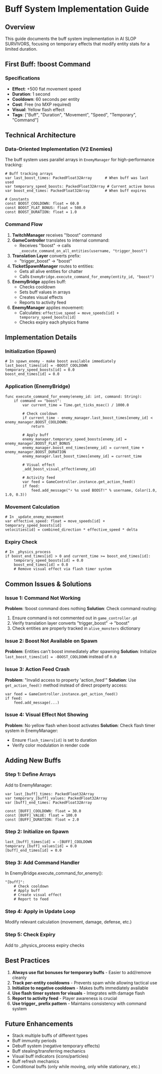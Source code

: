 # Buff System Implementation Guide

## Overview
This guide documents the buff system implementation in AI SLOP SURVIVORS, focusing on temporary effects that modify entity stats for a limited duration.

## First Buff: !boost Command

### Specifications
- **Effect**: +500 flat movement speed
- **Duration**: 1 second
- **Cooldown**: 60 seconds per entity
- **Cost**: Free (no MXP required)
- **Visual**: Yellow flash effect
- **Tags**: ["Buff", "Duration", "Movement", "Speed", "Temporary", "Command"]

## Technical Architecture

### Data-Oriented Implementation (V2 Enemies)

The buff system uses parallel arrays in `EnemyManager` for high-performance tracking:

```gdscript
# Buff tracking arrays
var last_boost_times: PackedFloat32Array      # When buff was last used
var temporary_speed_boosts: PackedFloat32Array # Current active bonus
var boost_end_times: PackedFloat32Array       # When buff expires

# Constants
const BOOST_COOLDOWN: float = 60.0
const BOOST_FLAT_BONUS: float = 500.0  
const BOOST_DURATION: float = 1.0
```

### Command Flow

1. **TwitchManager** receives "!boost" command
2. **GameController** translates to internal command:
   - Receives "!boost" → calls `_execute_command_on_all_entities(username, "trigger_boost")`
3. **Translation Layer** converts prefix:
   - "trigger_boost" → "boost"
4. **TicketSpawnManager** routes to entities:
   - Gets all alive entities for chatter
   - Calls `EnemyBridge.execute_command_for_enemy(entity_id, "boost")`
5. **EnemyBridge** applies buff:
   - Checks cooldown
   - Sets buff values in arrays
   - Creates visual effects
   - Reports to activity feed
6. **EnemyManager** applies movement:
   - Calculates: `effective_speed = move_speeds[id] + temporary_speed_boosts[id]`
   - Checks expiry each physics frame

## Implementation Details

### Initialization (Spawn)
```gdscript
# In spawn_enemy - make boost available immediately
last_boost_times[id] = -BOOST_COOLDOWN
temporary_speed_boosts[id] = 0.0
boost_end_times[id] = 0.0
```

### Application (EnemyBridge)
```gdscript
func execute_command_for_enemy(enemy_id: int, command: String):
    if command == "boost":
        var current_time = Time.get_ticks_msec() / 1000.0
        
        # Check cooldown
        if current_time - enemy_manager.last_boost_times[enemy_id] < enemy_manager.BOOST_COOLDOWN:
            return
        
        # Apply buff
        enemy_manager.temporary_speed_boosts[enemy_id] = enemy_manager.BOOST_FLAT_BONUS
        enemy_manager.boost_end_times[enemy_id] = current_time + enemy_manager.BOOST_DURATION
        enemy_manager.last_boost_times[enemy_id] = current_time
        
        # Visual effect
        _add_boost_visual_effect(enemy_id)
        
        # Activity feed
        var feed = GameController.instance.get_action_feed()
        if feed:
            feed.add_message("⚡ %s used BOOST!" % username, Color(1.0, 1.0, 0.3))
```

### Movement Calculation
```gdscript
# In _update_enemy_movement
var effective_speed: float = move_speeds[id] + temporary_speed_boosts[id]
velocities[id] = combined_direction * effective_speed * delta
```

### Expiry Check
```gdscript
# In _physics_process
if boost_end_times[id] > 0 and current_time >= boost_end_times[id]:
    temporary_speed_boosts[id] = 0.0
    boost_end_times[id] = 0.0
    # Remove visual effect via flash timer system
```

## Common Issues & Solutions

### Issue 1: Command Not Working
**Problem**: !boost command does nothing
**Solution**: Check command routing:
1. Ensure command is not commented out in `game_controller.gd`
2. Verify translation layer converts "trigger_boost" → "boost"
3. Check entities are properly tracked in `alive_monsters` dictionary

### Issue 2: Boost Not Available on Spawn
**Problem**: Entities can't boost immediately after spawning
**Solution**: Initialize `last_boost_times[id] = -BOOST_COOLDOWN` instead of `0.0`

### Issue 3: Action Feed Crash
**Problem**: "Invalid access to property 'action_feed'"
**Solution**: Use `get_action_feed()` method instead of direct property access:
```gdscript
var feed = GameController.instance.get_action_feed()
if feed:
    feed.add_message(...)
```

### Issue 4: Visual Effect Not Showing
**Problem**: No yellow flash when boost activates
**Solution**: Check flash timer system in EnemyManager:
- Ensure `flash_timers[id]` is set to duration
- Verify color modulation in render code

## Adding New Buffs

### Step 1: Define Arrays
Add to EnemyManager:
```gdscript
var last_[buff]_times: PackedFloat32Array
var temporary_[buff]_values: PackedFloat32Array
var [buff]_end_times: PackedFloat32Array

const [BUFF]_COOLDOWN: float = 30.0
const [BUFF]_VALUE: float = 100.0
const [BUFF]_DURATION: float = 2.0
```

### Step 2: Initialize on Spawn
```gdscript
last_[buff]_times[id] = -[BUFF]_COOLDOWN
temporary_[buff]_values[id] = 0.0
[buff]_end_times[id] = 0.0
```

### Step 3: Add Command Handler
In EnemyBridge.execute_command_for_enemy():
```gdscript
"[buff]":
    # Check cooldown
    # Apply buff
    # Create visual effect
    # Report to feed
```

### Step 4: Apply in Update Loop
Modify relevant calculation (movement, damage, defense, etc.)

### Step 5: Check Expiry
Add to _physics_process expiry checks

## Best Practices

1. **Always use flat bonuses for temporary buffs** - Easier to add/remove cleanly
2. **Track per-entity cooldowns** - Prevents spam while allowing tactical use
3. **Initialize to negative cooldown** - Makes buffs immediately available
4. **Use flash timer system for visuals** - Integrates with damage flash
5. **Report to activity feed** - Player awareness is crucial
6. **Use trigger_ prefix pattern** - Maintains consistency with command system

## Future Enhancements

- Stack multiple buffs of different types
- Buff immunity periods
- Debuff system (negative temporary effects)
- Buff stealing/transferring mechanics
- Visual buff indicators (icons/particles)
- Buff refresh mechanics
- Conditional buffs (only while moving, only while stationary, etc.)